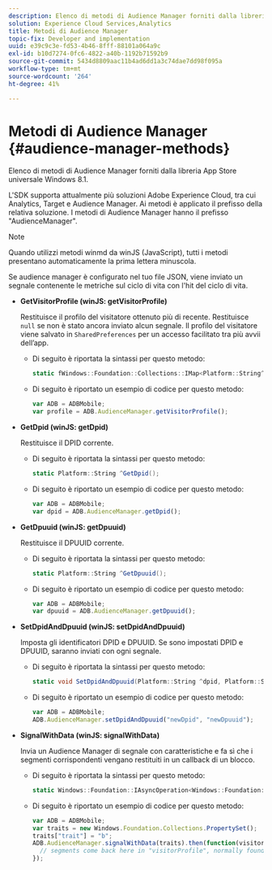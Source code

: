 ```yaml
---
description: Elenco di metodi di Audience Manager forniti dalla libreria App Store universale Windows 8.1.
solution: Experience Cloud Services,Analytics
title: Metodi di Audience Manager
topic-fix: Developer and implementation
uuid: e39c9c3e-fd53-4b46-8fff-88101a064a9c
exl-id: b10d7274-0fc6-4822-a40b-1192b71592b9
source-git-commit: 5434d8809aac11b4ad6dd1a3c74dae7dd98f095a
workflow-type: tm+mt
source-wordcount: '264'
ht-degree: 41%

---
```


# Metodi di Audience Manager {#audience-manager-methods}

Elenco di metodi di Audience Manager forniti dalla libreria App Store universale Windows 8.1.

L&#39;SDK supporta attualmente più soluzioni Adobe Experience Cloud, tra cui Analytics, Target e Audience Manager. Ai metodi è applicato il prefisso della relativa soluzione. I metodi di Audience Manager hanno il prefisso &quot;AudienceManager&quot;.

>[!NOTE]
>
>Quando utilizzi metodi winmd da winJS (JavaScript), tutti i metodi presentano automaticamente la prima lettera minuscola.

Se audience manager è configurato nel tuo file JSON, viene inviato un segnale contenente le metriche sul ciclo di vita con l&#39;hit del ciclo di vita.

* **GetVisitorProfile (winJS: getVisitorProfile)**

   Restituisce il profilo del visitatore ottenuto più di recente. Restituisce `null` se non è stato ancora inviato alcun segnale. Il profilo del visitatore viene salvato in `SharedPreferences` per un accesso facilitato tra più avvii dell’app.

   * Di seguito è riportata la sintassi per questo metodo:

      ```csharp
      static fWindows::Foundation::Collections::IMap<Platform::String^, Platform::Object^> ^GetVisitorProfile();
      ```

   * Di seguito è riportato un esempio di codice per questo metodo:

      ```js
      var ADB = ADBMobile; 
      var profile = ADB.AudienceManager.getVisitorProfile();
      ```

* **GetDpid (winJS: getDpid)**

   Restituisce il DPID corrente.

   * Di seguito è riportata la sintassi per questo metodo:

      ```csharp
      static Platform::String ^GetDpid();
      ```

   * Di seguito è riportato un esempio di codice per questo metodo:

      ```js
      var ADB = ADBMobile; 
      var dpid = ADB.AudienceManager.getDpid();
      ```

* **GetDpuuid (winJS: getDpuuid)**

   Restituisce il DPUUID corrente.

   * Di seguito è riportata la sintassi per questo metodo:

      ```csharp
      static Platform::String ^GetDpuuid();
      ```

   * Di seguito è riportato un esempio di codice per questo metodo:

      ```js
      var ADB = ADBMobile; 
      var dpuuid = ADB.AudienceManager.getDpuuid();
      ```

* **SetDpidAndDpuuid (winJS: setDpidAndDpuuid)**

   Imposta gli identificatori DPID e DPUUID. Se sono impostati DPID e DPUUID, saranno inviati con ogni segnale.

   * Di seguito è riportata la sintassi per questo metodo:

      ```csharp
      static void SetDpidAndDpuuid(Platform::String ^dpid, Platform::String ^dpuuid); 
      ```

   * Di seguito è riportato un esempio di codice per questo metodo:

      ```js
      var ADB = ADBMobile; 
      ADB.AudienceManager.setDpidAndDpuuid("newDpid", "newDpuuid");
      ```

* **SignalWithData (winJS: signalWithData)**

   Invia un Audience Manager di segnale con caratteristiche e fa sì che i segmenti corrispondenti vengano restituiti in un callback di un blocco.

   * Di seguito è riportata la sintassi per questo metodo:

      ```csharp
      static Windows::Foundation::IAsyncOperation<Windows::Foundation::Collections::IMap<Platform::String^, Platform::Object> > ^SignalWithData(Windows::Foundation::Collections::IMap<Platform::String^, Platform::Object^> ^data);
      ```

   * Di seguito è riportato un esempio di codice per questo metodo:

      ```js
      var ADB = ADBMobile; 
      var traits = new Windows.Foundation.Collections.PropertySet(); 
      traits["trait"] = "b"; 
      ADB.AudienceManager.signalWithData(traits).then(function(visitorProfile) { 
        // segments come back here in "visitorProfile", normally found in the "segs" object of your json 
      }); 
      ```
